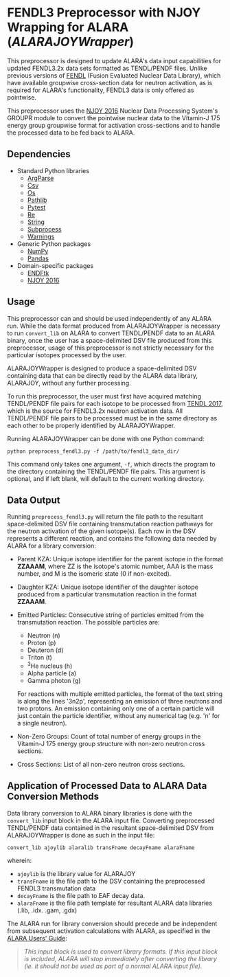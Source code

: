 # FENDL3 Preprocessor with NJOY Wrapping for ALARA (*ALARAJOYWrapper*)

This preprocessor is designed to update ALARA's data input capabilities for updated FENDL3.2x data sets formatted as TENDL/PENDF files. Unlike previous versions of [FENDL](https://www-nds.iaea.org/fendl_library/websites/fendl32b/) (Fusion Evaluated Nuclear Data Library), which have available groupwise cross-section data for neutron activation, as is required for ALARA's functionality, FENDL3 data is only offered as pointwise.

This preprocessor uses the [NJOY 2016](https://github.com/njoy/NJOY2016) Nuclear Data Processing System's GROUPR module to convert the pointwise nuclear data to the Vitamin-J 175 energy group groupwise format for activation cross-sections and to handle the processed data to be fed back to ALARA.

## Dependencies

- Standard Python libraries
  * [ArgParse](https://docs.python.org/3/library/argparse.html)
  * [Csv](https://docs.python.org/3/library/csv.html)
  * [Os](https://docs.python.org/3/library/os.html)
  * [Pathlib](https://docs.python.org/3/library/pathlib.html)
  * [Pytest](https://docs.pytest.org/en/stable/getting-started.html)
  * [Re](https://docs.python.org/3/library/re.html)
  * [String](https://docs.python.org/3/library/string.html#module-string)
  * [Subprocess](https://docs.python.org/3/library/subprocess.html)
  * [Warnings](https://docs.python.org/3/library/warnings.html)
- Generic Python packages
  * [NumPy](https://numpy.org/install/)
  * [Pandas](https://pandas.pydata.org/docs/getting_started/install.html)
- Domain-specific packages
  * [ENDFtk](https://github.com/njoy/ENDFtk)
  * [NJOY 2016](https://github.com/njoy/NJOY2016)


## Usage
This preprocessor can and should be used independently of any ALARA run. While the data format produced from ALARAJOYWrapper is necessary to run `convert_lib` on ALARA to convert TENDL/PENDF data to an ALARA binary, once the user has a space-delimited DSV file produced from this preprocessor, usage of this preprocessor is not strictly necessary for the particular isotopes processed by the user.

ALARAJOYWrapper is designed to produce a space-delimited DSV containing data that can be directly read by the ALARA data library, ALARAJOY, without any further processing.

To run this preprocessor, the user must first have acquired matching TENDL/PENDF file pairs for each isotope to be processed from [TENDL 2017](https://tendl.web.psi.ch/tendl_2017/tendl2017.html), which is the source for FENDL3.2x neutron activation data. All TENDL/PENDF file pairs to be processed must be in the same directory as each other to be properly identified by ALARAJOYWrapper.

Running ALARAJOYWrapper can be done with one Python command:

    python preprocess_fendl3.py -f /path/to/fendl3_data_dir/

This command only takes one argument, `-f`, which directs the program to the directory containing the TENDL/PENDF file pairs. This argument is optional, and if left blank, will default to the current working directory.

## Data Output
Running `preprocess_fendl3.py` will return the file path to the resultant space-delimited DSV file containing transmutation reaction pathways for the neutron activation of the given isotope(s). Each row in the DSV represents a different reaction, and contains the following data needed by ALARA for a library conversion:

- Parent KZA: Unique isotope identifier for the parent isotope in the format **ZZAAAM**, where ZZ is the isotope's atomic number, AAA is the mass number, and M is the isomeric state (0 if non-excited).
- Daughter KZA: Unique isotope identifier of the daughter isotope produced from a particular transmutation reaction in the format **ZZAAAM**.
- Emitted Particles: Consecutive string of particles emitted from the transmutation reaction. The possible particles are:
  - Neutron (n)
  - Proton (p)
  - Deuteron (d)
  - Triton (t)
  - <sup>3</sup>He nucleus (h)
  - Alpha particle (a)
  - Gamma photon (g)


  For reactions with multiple emitted particles, the format of the text string is along the lines '3n2p', representing an emission of three neutrons and two protons. An emission containing only one of a certain particle will just contain the particle identifier, without any numerical tag (e.g. 'n' for a single neutron).

- Non-Zero Groups: Count of total number of energy groups in the Vitamin-J 175 energy group structure with non-zero neutron cross sections.
- Cross Sections: List of all non-zero neutron cross sections.

## Application of Processed Data to ALARA Data Conversion Methods
Data library conversion to ALARA binary libraries is done with the `convert_lib` input block in the ALARA input file. Converting preprocessed TENDL/PENDF data contained in the resultant space-delimited DSV from ALARAJOYWrapper is done as such in the input file:

    convert_lib ajoylib alaralib transFname decayFname alaraFname
wherein: 
- `ajoylib` is the library value for ALARAJOY
- `transFname` is the file path to the DSV containing the preprocessed FENDL3 transmutation data
- `decayFname` is the file path to EAF decay data.
- `alaraFname` is the file path template for resultant ALARA data libraries (.lib, .idx. .gam, .gdx)

The ALARA run for library conversion should precede and be independent from subsequent activation calculations with ALARA, as specified in the [ALARA Users' Guide](https://svalinn.github.io/ALARA/usersguide/index.html):

> *This input block is used to convert library formats. If this input block is included, ALARA will stop immediately after converting the library (ie. it should not be used as part of a normal ALARA input file).*